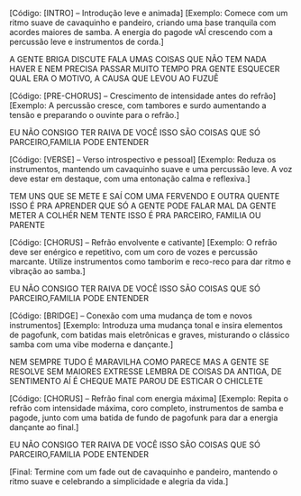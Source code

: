 
[Código: [INTRO] – Introdução leve e animada] [Exemplo: Comece com um ritmo suave de cavaquinho e pandeiro, criando uma base tranquila com acordes maiores de samba. A energia do pagode vAÍ crescendo com a percussão leve e instrumentos de corda.]

A GENTE BRIGA DISCUTE FALA UMAS COISAS QUE NÃO TEM NADA HAVER
E NEM PRECISA PASSAR MUITO TEMPO PRA GENTE ESQUECER
QUAL ERA O MOTIVO, A CAUSA QUE LEVOU AO FUZUÊ

[Código: [PRE-CHORUS] – Crescimento de intensidade antes do refrão] [Exemplo: A percussão cresce, com tambores e surdo aumentando a tensão e preparando o ouvinte para o refrão.]

EU NÃO CONSIGO TER RAIVA DE VOCÊ
ISSO SÃO COISAS QUE SÓ PARCEIRO,FAMILIA PODE ENTENDER

[Código: [VERSE] – Verso introspectivo e pessoal] [Exemplo: Reduza os instrumentos, mantendo um cavaquinho suave e uma percussão leve. A voz deve estar em destaque, com uma entonação calma e reflexiva.]

TEM UNS QUE SE METE E SAÍ COM UMA FERVENDO E OUTRA QUENTE
ISSO É PRA APRENDER
QUE SÓ A GENTE PODE FALAR MAL DA GENTE
METER A COLHÉR NEM TENTE
ISSO É PRA PARCEIRO, FAMILIA OU PARENTE

[Código: [CHORUS] – Refrão envolvente e cativante] [Exemplo: O refrão deve ser enérgico e repetitivo, com um coro de vozes e percussão marcante. Utilize instrumentos como tamborim e reco-reco para dar ritmo e vibração ao samba.]

EU NÃO CONSIGO TER RAIVA DE VOCÊ
ISSO SÃO COISAS QUE SÓ PARCEIRO,FAMILIA PODE ENTENDER

[Código: [BRIDGE] – Conexão com uma mudança de tom e novos instrumentos] [Exemplo: Introduza uma mudança tonal e insira elementos de pagofunk, com batidas mais eletrônicas e graves, misturando o clássico samba com uma vibe moderna e dançante.]

NEM SEMPRE TUDO É MARAVILHA COMO PARECE
MAS A GENTE SE RESOLVE SEM MAIORES EXTRESSE
LEMBRA DE COISAS DA ANTIGA, DE SENTIMENTO
AÍ É CHEQUE MATE
PAROU DE ESTICAR O CHICLETE

[Código: [CHORUS] – Refrão final com energia máxima] [Exemplo: Repita o refrão com intensidade máxima, coro completo, instrumentos de samba e pagode, junto com uma batida de fundo de pagofunk para dar a energia dançante ao final.]

EU NÃO CONSIGO TER RAIVA DE VOCÊ
ISSO SÃO COISAS QUE SÓ PARCEIRO,FAMILIA PODE ENTENDER

[Final: Termine com um fade out de cavaquinho e pandeiro, mantendo o ritmo suave e celebrando a simplicidade e alegria da vida.]